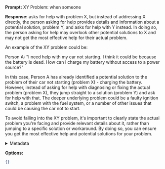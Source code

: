 **Prompt:**
XY Problem: when someone 

**Response:**
asks for help with problem X, but instead of addressing X directly, the person asking for help provides details and information about a potential solution, problem Y, and asks for help with Y instead. In doing so, the person asking for help may overlook other potential solutions to X and may not get the most effective help for their actual problem. 

An example of the XY problem could be:

Person A: "I need help with my car not starting. I think it could be because the battery is dead. How can I charge my battery without access to a power source?"

In this case, Person A has already identified a potential solution to the problem of their car not starting (problem X) - charging the battery. However, instead of asking for help with diagnosing or fixing the actual problem (problem X), they jump straight to a solution (problem Y) and ask for help with that. The deeper underlying problem could be a faulty ignition switch, a problem with the fuel system, or a number of other issues that could be causing the car not to start.

To avoid falling into the XY problem, it's important to clearly state the actual problem you're facing and provide relevant details about it, rather than jumping to a specific solution or workaround. By doing so, you can ensure you get the most effective help and potential solutions for your problem.

<details><summary>Metadata</summary>

- Duration: 9381 ms
- Datetime: 2023-09-02T20:13:39.118949
- Model: gpt-3.5-turbo-0613

</details>

**Options:**
```json
{}
```

